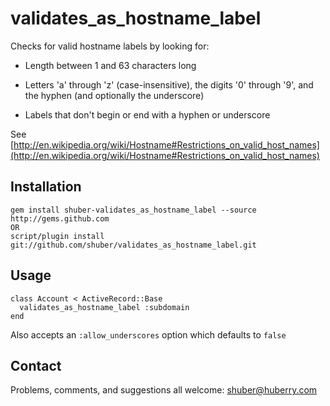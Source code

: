 # validates\_as\_hostname\_label #

Checks for valid hostname labels by looking for:

  * Length between 1 and 63 characters long

  * Letters 'a' through 'z' (case-insensitive), the digits '0' through '9', and the hyphen (and optionally the underscore)

  * Labels that don't begin or end with a hyphen or underscore

See [http://en.wikipedia.org/wiki/Hostname#Restrictions_on_valid_host_names](http://en.wikipedia.org/wiki/Hostname#Restrictions_on_valid_host_names)


## Installation ##

	gem install shuber-validates_as_hostname_label --source http://gems.github.com
	OR
	script/plugin install git://github.com/shuber/validates_as_hostname_label.git


## Usage ##

	class Account < ActiveRecord::Base
	  validates_as_hostname_label :subdomain
	end

Also accepts an `:allow_underscores` option which defaults to `false`


## Contact ##

Problems, comments, and suggestions all welcome: [shuber@huberry.com](mailto:shuber@huberry.com)